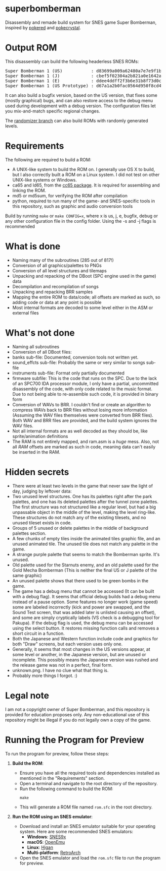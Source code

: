 # superbomberman
Disassembly and remade build system for SNES game Super Bomberman, inspired by [pokered](https://github.com/iimarckus/pokered) and [pokecrystal](https://github.com/kanzure/pokecrystal).

# Output ROM
This disassembly can build the following headerless SNES ROMs:
<pre>
Super Bomberman 1 (US)           : d83699a009a62480a7e7e9f1bb5bff6e
Super Bomberman 1 (J)            : cbef5f02304a2b821a0e1642a6307564
Super Bomberman 1 (E)            : ddee4ddff2f3b6e31b8f73d0cb597ef1
Super Bomberman 1 (US Prototype) : d67a1a2b0fac0564d950f8cd45fee3c2
</pre>
It can also build a bugfix version, based on the US version, that fixes some (mostly graphical) bugs, and can also restore access to the debug menu used during development with a debug version. The configuration files let you mix-and-match specific regional changes.

The [randomizer branch](https://github.com/LIJI32/superbomberman/tree/randomizer) can also build ROMs with randomly generated levels.

# Requirements
The following are required to build a ROM:
* A UNIX-like system to build the ROM on. I generally use OS X to build, but I also correctly built a ROM on a Linux system. I did not test on other UNIX-like systems or Windows.
* ca65 and ld65, from the [cc65 package](https://github.com/cc65/cc65). It is required for assembling and linking the ROM.
* md5 or md5sum, for verifying the ROM after compilation
* python, required to run many of the game- and SNES-specific tools in this repository, such as graphic and audio conversion tools

Build by running <code>make</code> or <code>make CONFIG=x</code>, where x is us, j, e, bugfix, debug or any other configuration file in the config folder. Using the -s and -j flags is recommended

# What is done
* Naming many of the subroutines (285 out of 817!)
* Conversion of all graphics/palettes to PNGs
* Conversion of all level structures and tilemaps
* Unpacking and repacking of the DBoot (SPC engine used in the game) data
* Decompilation and recompilation of songs
* Unpacking and repacking BRR samples
* Mapping the entire ROM to data/code; all offsets are marked as such, so adding code or data at any point is possible
* Most internal formats are decoded to some level either in the ASM or external files

# What's not done
* Naming all subroutines
* Conversion of all DBoot files:
 * banks sub-file: Documented, conversion tools not written yet.
 * sound_effcts sub-file: Probably the same or very similar to songs sub-file
 * instruments sub-file: Format only partially documented
 * firmware subfile: This is the code that runs on the SPC. Due to the lack of an SPC700 IDA processor module, I only have a partial, uncommitted disassembly of the code, with only code related to the music format. Due to not being able to re-assemble such code, it is provided in binary form
 * Conversion of WAVs to BRR. I couldn't find or create an algorithm to compress WAVs back to BRR files without losing more information (Assuming the WAV files themselves were converted from BRR files). Both WAV and BRR files are provided, and the build system ignores the WAV files.
* Not all internal formats are as well decoded as they should be, like sprite/animation definitions
* The RAM is not entirely mapped, and ram.asm is a *huge* mess. Also, not all *RAM* offsets are marked as such in code, meaning data can't easily be inserted in the RAM.

# Hidden secrets
* There were at least two levels in the game that never saw the light of day, judging by leftover data:
 * Two unused level structures. One has its palettes right after the park palettes, and one has its deleted palettes after the tunnel zone palettes. The first structure was not structured like a regular level, but had a big unpassable object in the middle of the level, making the level ring-like. These structures do not match any of the existing tilesets, and no unused tileset exists in code.
 * Groups of 5 unused or delete palettes in the middle of background palettes section.
 * A few chunks of empty tiles inside the animated tiles graphic file, and an unused animated tile. The unused tile does not match any palette in the game.
* A strange purple palette that seems to match the Bomberman sprite. It's unused.
* Old palette used for the Starnuts enemy, and an old palette used for the Gold Mecha Bomberman (This is neither the final US or J palette of the same graphic)
* An unused palette shows that there used to be green bombs in the game.
* The game has a debug menu that cannot be accessed (It can be built with a debug flag). It seems that official debug builds had a debug menu instead of a pause option. Some features no longer work (game speed) some are labeled incorrectly (kick and power are swapped, and the Sound Test screen, that was added later is unlisted causing an offset), and some are simply cryptically labels (VS check is a debugging tool for Pakupa). If the debug flag is used, the debug menu can be accessed using the select button. It restores missing function calls and removes a short circuit in a function.
* Both the Japanese and Western function include code and graphics for both "Draw" screens, but each version uses only one.
* Generally, it seems that most changes in the US versions appear, at some level or another, in the Japanese version, but are unused or incomplete. This possibly means the Japanese version was rushed and the release game was not in a perfect, final form.
* unknown.png. I have no clue what that thing is.
* Probably more things I forgot. :)

# Legal note
I am not a copyright owner of Super Bomberman, and this repository is provided for education proposes only. Any non-educational use of this repository might be illegal if you do not legally own a copy of the game.

# Running the Program for Preview

To run the program for preview, follow these steps:

1. **Build the ROM**:
   - Ensure you have all the required tools and dependencies installed as mentioned in the "Requirements" section.
   - Open a terminal and navigate to the root directory of the repository.
   - Run the following command to build the ROM:
     ```
     make
     ```
   - This will generate a ROM file named `rom.sfc` in the root directory.

2. **Run the ROM using an SNES emulator**:
   - Download and install an SNES emulator suitable for your operating system. Here are some recommended SNES emulators:
     - **Windows**: [SNES9x](https://www.snes9x.com/)
     - **macOS**: [OpenEmu](http://openemu.org/)
     - **Linux**: [Higan](https://higan.dev/)
     - **Multi-platform**: [RetroArch](https://www.retroarch.com/)
   - Open the SNES emulator and load the `rom.sfc` file to run the program for preview.
